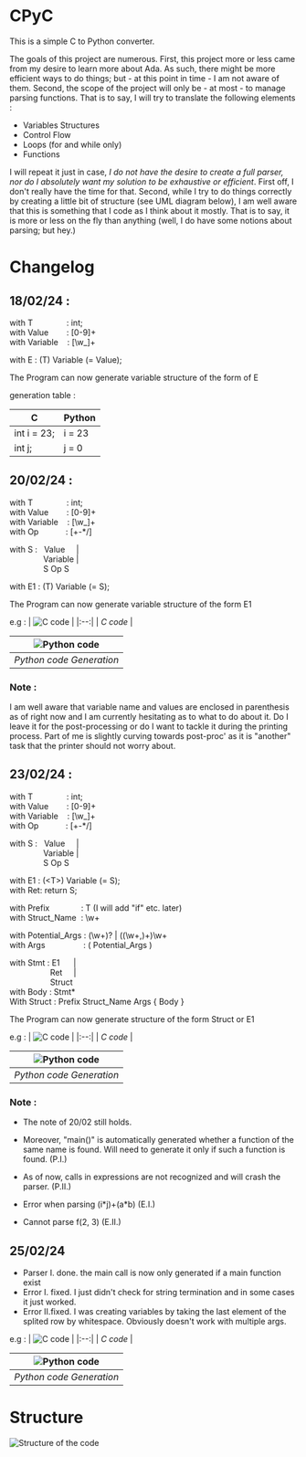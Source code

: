 # CPyC

This is a simple C to Python converter.

The goals of this project are numerous.
First, this project more or less came from my desire to learn more about Ada.
As such, there might be more efficient ways to do things; but - at this point in
time - I am not aware of them.
Second, the scope of the project will only be - at most - to manage parsing
functions. That is to say, I will try to translate the following elements :
- Variables Structures
- Control Flow
- Loops (for and while only)
- Functions

I will repeat it just in case, _I do not have the desire to create a full parser,
nor do I absolutely want my solution to be exhaustive or efficient_. First off,
I don't really have the time for that. Second, while I try to do things correctly
by creating a little bit of structure (see UML diagram below), I am well aware
that this is something that I code as I think about it mostly. That is to say,
it is more or less on the fly than anything (well, I do have some notions about
parsing; but hey.)



# Changelog

## 18/02/24 :

with T&nbsp;&nbsp;&nbsp;&nbsp;&nbsp;&nbsp;&nbsp;&nbsp;&nbsp;&nbsp;&nbsp;&nbsp;&nbsp;&nbsp;&nbsp;: int; \
with Value&nbsp;&nbsp;&nbsp;&nbsp;&nbsp;&nbsp;&nbsp;&nbsp;: [0-9]+ \
with Variable&nbsp;&nbsp;&nbsp;&nbsp;: [\w_]+

with E : (T) Variable (= Value);

The Program can now generate variable structure of the form of E

generation table :

| C           | Python |
|-------------|--------|
| int i = 23; | i = 23 |
| int j;      | j = 0  |

## 20/02/24 :

with T&nbsp;&nbsp;&nbsp;&nbsp;&nbsp;&nbsp;&nbsp;&nbsp;&nbsp;&nbsp;&nbsp;&nbsp;&nbsp;&nbsp;&nbsp;: int; \
with Value&nbsp;&nbsp;&nbsp;&nbsp;&nbsp;&nbsp;&nbsp;&nbsp;: [0-9]+ \
with Variable&nbsp;&nbsp;&nbsp;&nbsp;: [\w_]+ \
with Op&nbsp;&nbsp;&nbsp;&nbsp;&nbsp;&nbsp;&nbsp;&nbsp;&nbsp;&nbsp;&nbsp;&nbsp;: [+-*/]

with S :&nbsp;&nbsp;&nbsp;Value&nbsp;&nbsp;&nbsp;&nbsp;&nbsp;| \
&nbsp;&nbsp;&nbsp;&nbsp;&nbsp;&nbsp;&nbsp;&nbsp;&nbsp;&nbsp;&nbsp;&nbsp;&nbsp;&nbsp;&nbsp;Variable | \
&nbsp;&nbsp;&nbsp;&nbsp;&nbsp;&nbsp;&nbsp;&nbsp;&nbsp;&nbsp;&nbsp;&nbsp;&nbsp;&nbsp;&nbsp;S Op S

with E1 : (T) Variable (= S);

The Program can now generate variable structure of the form E1

e.g :
| ![C code](./doc/C_Variables_20_02_24.png) |
|:--:|
| *C code* |

| ![Python code](./doc/Python_Gen_20_02_24.png) |
|:--:|
| *Python code Generation* |

### Note :
I am well aware that variable name and values are enclosed in parenthesis as of
right now and I am currently hesitating as to what to do about it. Do I leave it
for the post-processing or do I want to tackle it during the printing process.
Part of me is slightly curving towards post-proc' as it is "another" task that
the printer should not worry about.

## 23/02/24 :

with T&nbsp;&nbsp;&nbsp;&nbsp;&nbsp;&nbsp;&nbsp;&nbsp;&nbsp;&nbsp;&nbsp;&nbsp;&nbsp;&nbsp;&nbsp;: int; \
with Value&nbsp;&nbsp;&nbsp;&nbsp;&nbsp;&nbsp;&nbsp;&nbsp;: [0-9]+ \
with Variable&nbsp;&nbsp;&nbsp;&nbsp;: [\w_]+ \
with Op&nbsp;&nbsp;&nbsp;&nbsp;&nbsp;&nbsp;&nbsp;&nbsp;&nbsp;&nbsp;&nbsp;&nbsp;: [+-*/]

with S :&nbsp;&nbsp;&nbsp;Value&nbsp;&nbsp;&nbsp;&nbsp;&nbsp;| \
&nbsp;&nbsp;&nbsp;&nbsp;&nbsp;&nbsp;&nbsp;&nbsp;&nbsp;&nbsp;&nbsp;&nbsp;&nbsp;&nbsp;&nbsp;Variable | \
&nbsp;&nbsp;&nbsp;&nbsp;&nbsp;&nbsp;&nbsp;&nbsp;&nbsp;&nbsp;&nbsp;&nbsp;&nbsp;&nbsp;&nbsp;S Op S

with E1 : (\<T\>) Variable (= S); \
with Ret: return S;

with Prefix&nbsp;&nbsp;&nbsp;&nbsp;&nbsp;&nbsp;&nbsp;&nbsp;&nbsp;&nbsp;&nbsp;&nbsp;&nbsp;&nbsp;: T  (I will add "if" etc. later) \
with Struct_Name&nbsp;&nbsp;: \w+

with Potential_Args : (\w+)? | ((\w+,)+)\w+ \
with Args&nbsp;&nbsp;&nbsp;&nbsp;&nbsp;&nbsp;&nbsp;&nbsp;&nbsp;&nbsp;&nbsp;&nbsp;&nbsp;&nbsp;&nbsp;&nbsp;&nbsp;: ( Potential_Args )

with Stmt : E1&nbsp;&nbsp;&nbsp;&nbsp;&nbsp;&nbsp;| \
&nbsp;&nbsp;&nbsp;&nbsp;&nbsp;&nbsp;&nbsp;&nbsp;&nbsp;&nbsp;&nbsp;&nbsp;&nbsp;&nbsp;&nbsp;&nbsp;&nbsp;&nbsp;Ret&nbsp;&nbsp;&nbsp;&nbsp;&nbsp;|\
&nbsp;&nbsp;&nbsp;&nbsp;&nbsp;&nbsp;&nbsp;&nbsp;&nbsp;&nbsp;&nbsp;&nbsp;&nbsp;&nbsp;&nbsp;&nbsp;&nbsp;&nbsp;Struct \
with Body : Stmt*\
With Struct : Prefix Struct_Name Args { Body }


The Program can now generate structure of the form Struct or E1

e.g :
| ![C code](./doc/C_Code_23_02_24.png) |
|:--:|
| *C code* |

| ![Python code](./doc/Python_Gen_23_02_24.png) |
|:--:|
| *Python code Generation* |

### Note :

- The note of 20/02 still holds.
- Moreover, "main()" is automatically generated whether a function of the same name is found. Will need to generate it only if such a function is found. (P.I.)
- As of now, calls in expressions are not recognized and will crash the parser. (P.II.)

- Error when parsing (i\*j)+(a*b) (E.I.)
- Cannot parse f(2, 3) (E.II.)

## 25/02/24

- Parser I. done. the main call is now only generated if a main function exist
- Error I. fixed. I just didn't check for string termination and in some cases it just worked.
- Error II.fixed. I was creating variables by taking the last element of the splited row by whitespace. Obviously doesn't work with multiple args.

e.g :
| ![C code](./doc/C_Code_25_02_24.png) |
|:--:|
| *C code* |

| ![Python code](./doc/Python_Gen_25_02_24.png) |
|:--:|
| *Python code Generation* |




# Structure

![Structure of the code](./doc/Structure.png)
